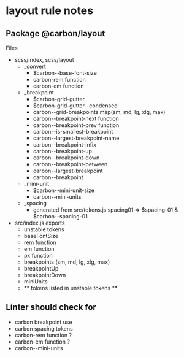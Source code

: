 # layout rule notes

## Package @carbon/layout

Files

- scss/index, scss/layout
  - \_convert
    - \$carbon--base-font-size
    - carbon-rem function
    - carbon-em function
  - \_breakpoint
    - \$carbon-grid-gutter
    - \$carbon-grid-gutter--condensed
    - carbon--grid-breakpoints map(sm, md, lg, xlg, max)
    - carbon--breakpoint-next function
    - carbon--breakpoint-prev function
    - carbon--is-smallest-breakpoint
    - carbon--largest-breakpoint-name
    - carbon--breakpoint-infix
    - carbon--breakpoint-up
    - carbon--breakpoint-down
    - carbon--breakpoint-between
    - carbon--largest-breakpoint
    - carbon--breakpoint
  - \_mini-unit
    - \$carbon--mini-unit-size
    - carbon--mini-units
  - \_spacing
    - generated from src/tokens.js spacing01 =>
      $spacing-01 & $carbon--spacing-01
- src/index.js exports
  - unstable tokens
  - baseFontSize
  - rem function
  - em function
  - px function
  - breakpoints (sm, md, lg, xlg, max)
  - breakpointUp
  - breakpointDown
  - miniUnits
  - ** tokens listed in unstable tokens **

## Linter should check for

- carbon breakpoint use
- carbon spacing tokens
- carbon-rem function ?
- carbon-em function ?
- carbon--mini-units
